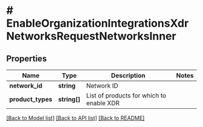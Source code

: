 # # EnableOrganizationIntegrationsXdrNetworksRequestNetworksInner

## Properties

Name | Type | Description | Notes
------------ | ------------- | ------------- | -------------
**network_id** | **string** | Network ID |
**product_types** | **string[]** | List of products for which to enable XDR |

[[Back to Model list]](../../README.md#models) [[Back to API list]](../../README.md#endpoints) [[Back to README]](../../README.md)
